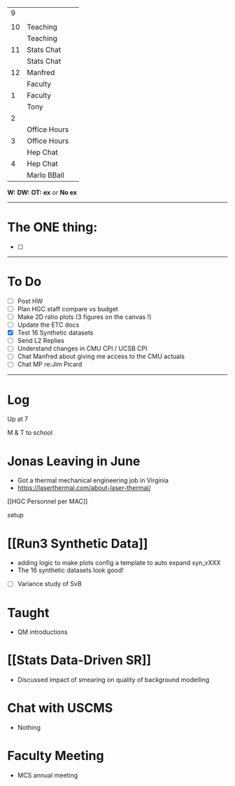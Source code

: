 
|     |              |     |
| --- | ------------ | --- |
| 9   |              |     |
|     |              |     |
| 10  | Teaching     |     |
|     | Teaching     |     |
| 11  | Stats Chat   |     |
|     | Stats Chat   |     |
| 12  | Manfred      |     |
|     | Faculty      |     |
| 1   | Faculty      |     |
|     | Tony         |     |
| 2   |              |     |
|     | Office Hours |     |
| 3   | Office Hours |     |
|     | Hep Chat     |     |
| 4   | Hep Chat     |     |
|     | Marlo BBall  |     |

**W:**
**DW:**
**OT:**
**ex** or **No ex**

---
# The ONE thing: 
- [ ] 

---
# To Do

- [ ] Post HW
- [ ] Plan HGC staff compare vs budget
- [ ] Make 2D ratio plots (3 figures on the canvas !)
- [ ] Update the ETC docs
- [x]  Test 16 Synthetic datasets
- [ ] Send L2 Replies
- [ ] Understand changes in CMU CPI / UCSB CPI
- [ ] Chat Manfred about giving me access to the CMU actuals 
- [ ] Chat MP re:Jim Picard

---

# Log

Up at 7 

M & T to school 

# Jonas Leaving in June
- Got a thermal mechanical engineering job in Virginia  
- https://laserthermal.com/about-laser-thermal/

[[HGC Personnel per MAC]]

setup

# [[Run3 Synthetic Data]]
- adding logic to make plots config a template to auto expand syn_vXXX
- The 16 synthetic datasets look good! 
- [ ] Variance study of SvB

# Taught 
- QM introductions

# [[Stats Data-Driven SR]]
- Discussed impact of smearing on quality of background modelling

# Chat with USCMS
- Nothing

# Faculty Meeting
- MCS annual meeting



